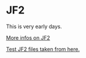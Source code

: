 # JF2

This is very early days.

[More infos on JF2](https://www.w3.org/TR/jf2/)

[Test JF2 files taken from here.](https://github.com/dissolve/jf2_validator)
